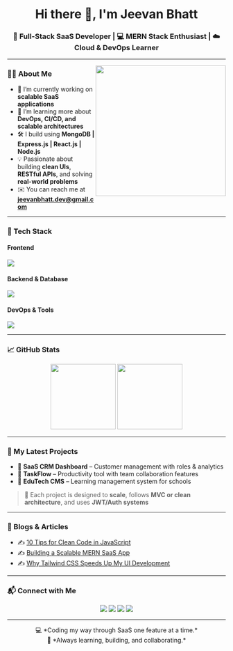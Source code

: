<h1 align="center">Hi there 👋, I'm Jeevan Bhatt</h1>
<h3 align="center">🚀 Full-Stack SaaS Developer | 💻 MERN Stack Enthusiast | ☁️ Cloud & DevOps Learner</h3>

---

<img align="right" src="https://media.giphy.com/media/qgQUggAC3Pfv687qPC/giphy.gif" width="300" />

### 👨‍💻 About Me

- 🔭 I’m currently working on **scalable SaaS applications**
- 🌱 I’m learning more about **DevOps, CI/CD, and scalable architectures**
- 🛠️ I build using **MongoDB | Express.js | React.js | Node.js**
- 💡 Passionate about building **clean UIs**, **RESTful APIs**, and solving **real-world problems**
- ✉️ You can reach me at **jeevanbhatt.dev@gmail.com**

---

### 🧰 Tech Stack

#### Frontend
<p>
  <img src="https://skillicons.dev/icons?i=html,css,js,react,redux,tailwind" />
</p>

#### Backend & Database
<p>
  <img src="https://skillicons.dev/icons?i=nodejs,express,mongodb,mysql" />
</p>

#### DevOps & Tools
<p>
  <img src="https://skillicons.dev/icons?i=git,github,docker,vscode,postman,vercel,netlify" />
</p>

---

### 📈 GitHub Stats

<p align="center">
  <img src="https://github-readme-stats.vercel.app/api?username=jeevanbhatt&show_icons=true&theme=tokyonight" height="150" />
  <img src="https://github-readme-stats.vercel.app/api/top-langs/?username=jeevanbhatt&layout=compact&theme=tokyonight" height="150" />
</p>

---

### 🚀 My Latest Projects

- 🔹 **SaaS CRM Dashboard** – Customer management with roles & analytics
- 🔹 **TaskFlow** – Productivity tool with team collaboration features
- 🔹 **EduTech CMS** – Learning management system for schools

> 🧠 Each project is designed to **scale**, follows **MVC or clean architecture**, and uses **JWT/Auth systems**

---

### 🧾 Blogs & Articles

- ✍️ [10 Tips for Clean Code in JavaScript](#)
- ✍️ [Building a Scalable MERN SaaS App](#)
- ✍️ [Why Tailwind CSS Speeds Up My UI Development](#)

---

### 📬 Connect with Me

<p align="center">
  <a href="https://linkedin.com/in/jeevanbhatt" target="_blank"><img src="https://img.shields.io/badge/-LinkedIn-blue?style=for-the-badge&logo=linkedin" /></a>
  <a href="mailto:jeevanbhatt.dev@gmail.com"><img src="https://img.shields.io/badge/-Gmail-red?style=for-the-badge&logo=gmail" /></a>
  <a href="https://github.com/jeevanbhatt" target="_blank"><img src="https://img.shields.io/badge/-GitHub-181717?style=for-the-badge&logo=github" /></a>
  <a href="https://portfolio.jeevanbhatt.dev"><img src="https://img.shields.io/badge/-Portfolio-orange?style=for-the-badge&logo=internetexplorer" /></a>
</p>

---

<p align="center">
  💻 *Coding my way through SaaS one feature at a time.* <br/>
  🔁 *Always learning, building, and collaborating.*
</p>
